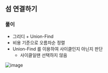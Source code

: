 ## 섬 연결하기

### 풀이
- 그리디 + Union-Find
- 비용 기준으로 오름차순 정렬
- Union-Find 를 이용하여 사이클인지 아닌지 판단
    - 사이클일땐 선택하지 않음

![image](https://user-images.githubusercontent.com/57518908/160164564-cfb0c31b-a93d-478b-9eaa-9309fe4352d1.png)
